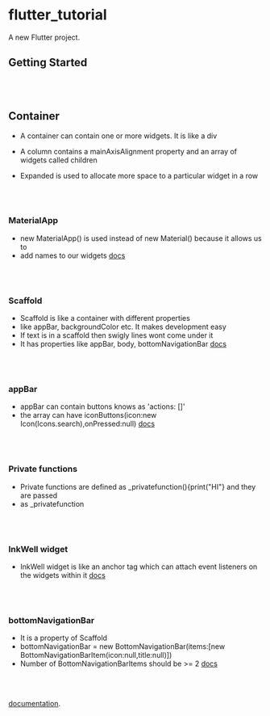 # flutter_tutorial

A new Flutter project.

## Getting Started

<br />
<br />

## Container

 * A container can contain one or more widgets. It is like a div

 * A column contains a mainAxisAlignment property and an array of widgets called children

 * Expanded is used to allocate more space to a particular widget in a row


<br />
<br />

### MaterialApp

 * new MaterialApp() is used instead of new Material() because it allows us to
 * add names to our widgets
 [docs](https://docs.flutter.io/flutter/material/MaterialApp-class.html)

<br />
<br />

### Scaffold

 * Scaffold is like a container with different properties
 * like appBar, backgroundColor etc. It makes development easy
 * If text is in a scaffold then swigly lines wont come under it
 * It has properties like appBar, body, bottomNavigationBar
 [docs](https://docs.flutter.io/flutter/material/Scaffold-class.html)


<br />
<br />

### appBar

 * appBar can contain buttons knows as 'actions: <Widget>[]'
 * the array can have iconButtons(icon:new Icon(Icons.search),onPressed:null)
 [docs](https://docs.flutter.io/flutter/material/AppBar-class.html)


<br />
<br />

### Private functions

* Private functions are defined as _privatefunction(){print("HI"} and they are passed
* as _privatefunction


<br />
<br />

### InkWell widget

* InkWell widget is like an anchor tag which can attach event listeners on the widgets within it
[docs](https://docs.flutter.io/flutter/material/InkWell-class.html)

<br />
<br />


### bottomNavigationBar

* It is a property of Scaffold
* bottomNavigationBar = new BottomNavigationBar(items:[new BottomNavigationBarItem(icon:null,title:null)])
* Number of BottomNavigationBarItems should be >= 2
[docs](https://docs.flutter.io/flutter/material/BottomNavigationBar-class.html)


<br />
<br />

[documentation](https://flutter.io/).
